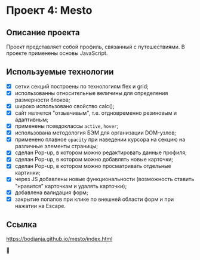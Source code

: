 # Проект 4: Mesto

## Описание проекта
Проект представляет собой профиль, связанный с путешествиями. В проекте применены основы JavaScript.

## Используемые технологии
- [x] сетки секций построены по технологиям flex и grid;
- [x] использованны относительные величины для определения размерности блоков;
- [x] широко использовано свойство calc();
- [x] сайт является "отзывчивым", т.е. отдновременно резиновым и адаптивным;
- [x] применены псевдоклассы ```active```, ```hover```;
- [x] использована методология БЭМ для организации DOM-узлов;
- [x] применено плавное ```opacity``` при наведении курсора на секцию на различные элементы страницы;
- [x] сделан Pop-up, в котором можно редактировать данные профиля;
- [x] сделан Pop-up, в котором можно добавлять новые карточки;
- [x] сделан Pop-up, в котором можно просматривать отдельные картинки;
- [x] через JS добавлены новые функциональности (возможность ставить "нравится" карточкам и удалять карточки);
- [x] добавлена валидация форм;
- [x] закрытие попапов при клике по внешней области форм и при нажатии на Escape.

## Ссылка
https://bodjanja.github.io/mesto/index.html

:rocket:
